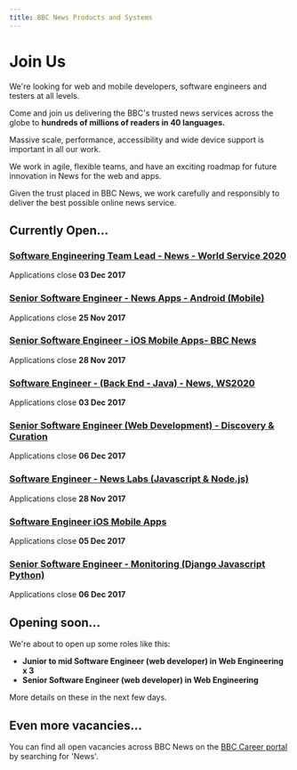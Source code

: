 ```yaml
---
title: BBC News Products and Systems
---
```

# Join Us

We're looking for web and mobile developers, software engineers and testers at all levels. 

Come and join us delivering the BBC's trusted news services across the globe to **hundreds of millions of readers in 40 languages.**

Massive scale, performance, accessibility and wide device support is important in all our work.

We work in agile, flexible teams, and have an exciting roadmap for future innovation in News for the web and apps.
 
Given the trust placed in BBC News, we work carefully and responsibly to deliver the best possible online news service.

## Currently Open...
### [Software Engineering Team Lead - News - World Service 2020](http://careerssearch.bbc.co.uk/jobs/job/Software-Engineering-Team-Lead-News-WS2020/21783)
Applications close **03 Dec 2017**

### [Senior Software Engineer - News Apps - Android (Mobile)](http://careerssearch.bbc.co.uk/jobs/job/Senior-Software-Engineer-News-Apps-Android-Mobile/21188)
Applications close **25 Nov 2017**

### [Senior Software Engineer - iOS Mobile Apps- BBC News](http://careerssearch.bbc.co.uk/jobs/job/Senior-Software-Engineer-iOS-Mobile-Apps-BBC-News/24249)
Applications close **28 Nov 2017**

### [Software Engineer - (Back End - Java) - News, WS2020](http://careerssearch.bbc.co.uk/jobs/job/Software-Engineer-Back-End-Java-News-WS2020/21278)
Applications close **03 Dec 2017**

### [Senior Software Engineer (Web Development) - Discovery & Curation](http://careerssearch.bbc.co.uk/jobs/job/Senior-Software-Engineer-Discovery-Curation-BBC-News/23907)
Applications close **06 Dec 2017**

### [Software Engineer - News Labs (Javascript & Node.js)](http://careerssearch.bbc.co.uk/jobs/job/Software-Engineer-News-Labs-Javascript-Nodejs-FTC-12m/23575)
Applications close **28 Nov 2017**

### [Software Engineer iOS Mobile Apps](http://careerssearch.bbc.co.uk/jobs/job/Software-Engineer-iOS-Mobile-Apps--BBC-News/24248)
Applications close **05 Dec 2017**

### [Senior Software Engineer - Monitoring (Django Javascript Python)](http://careerssearch.bbc.co.uk/jobs/job/Senior-Software-Engineer-Monitoring-Django-Javascript-Python/23216)
Applications close **06 Dec 2017**

## Opening soon...
We're about to open up some roles like this:
* **Junior to mid Software Engineer (web developer) in Web Engineering x 3**
* **Senior Software Engineer (web developer) in Web Engineering**

More details on these in the next few days.

## Even more vacancies...
You can find all open vacancies across BBC News on the [BBC Career portal](http://careerssearch.bbc.co.uk/jobs/search) by searching for 'News'.

